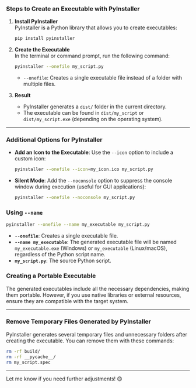 
### Steps to Create an Executable with PyInstaller

1. **Install PyInstaller**  
   PyInstaller is a Python library that allows you to create executables:

   ```bash
   pip install pyinstaller
   ```

2. **Create the Executable**  
   In the terminal or command prompt, run the following command:

   ```bash
   pyinstaller --onefile my_script.py
   ```

   - `--onefile`: Creates a single executable file instead of a folder with multiple files.

3. **Result**  
   - PyInstaller generates a `dist/` folder in the current directory.
   - The executable can be found in `dist/my_script` or `dist/my_script.exe` (depending on the operating system).

---

### Additional Options for PyInstaller

- **Add an Icon to the Executable**: Use the `--icon` option to include a custom icon:
  ```bash
  pyinstaller --onefile --icon=my_icon.ico my_script.py
  ```

- **Silent Mode**: Add the `--noconsole` option to suppress the console window during execution (useful for GUI applications):
  ```bash
  pyinstaller --onefile --noconsole my_script.py
  ```

### Using `--name`

```bash
pyinstaller --onefile --name my_executable my_script.py
```

- **`--onefile`**: Creates a single executable file.
- **`--name my_executable`**: The generated executable file will be named `my_executable.exe` (Windows) or `my_executable` (Linux/macOS), regardless of the Python script name.
- **`my_script.py`**: The source Python script.

### Creating a Portable Executable

The generated executables include all the necessary dependencies, making them portable. However, if you use native libraries or external resources, ensure they are compatible with the target system.

---

### Remove Temporary Files Generated by PyInstaller

PyInstaller generates several temporary files and unnecessary folders after creating the executable. You can remove them with these commands:

```bash
rm -rf build/
rm -rf __pycache__/
rm my_script.spec
```

---

Let me know if you need further adjustments! 😊
